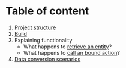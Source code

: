 # Table of content
1. [Project structure](Project-Structure.md)  
1. [Build](Build.md)  
1. Explaining functionality  
    * What happens to [retrieve an entity](Explaining1.md#ReadEntityOrEntityCollection)?  
    * What happens to [call an bound action](Explaining1.md#CallBoundAction)?  
1. [Data conversion scenarios](Conversions.md)


